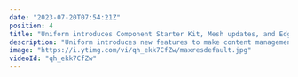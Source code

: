 ```yaml
---
date: "2023-07-20T07:54:21Z"
position: 4
title: "Uniform introduces Component Starter Kit, Mesh updates, and Edgehancers"
description: "Uniform introduces new features to make content management faster and more efficient for teams. The Component Starter Kit offers open-source, customizable components for building key pages, while improved data connections via Mesh allow for easier setup and fast edge-cached content delivery. \n\nUniform Canvas now supports dynamic component patterns and one-click integration with any data source, giving marketers more flexibility in content creation. \n\nEdgehancers automatically pull selected content to the CDN edge, ensuring pages render in under 50 ms for improved performance and SEO benefits.\n\nLearn more at https://uniform.dev"
image: "https://i.ytimg.com/vi/qh_ekk7CfZw/maxresdefault.jpg"
videoId: "qh_ekk7CfZw"
---
```


